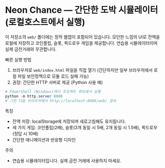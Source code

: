 # Neon Chance — 간단한 도박 시뮬레이터 (로컬호스트에서 실행)

이 저장소의 `web/` 폴더에는 정적 웹앱이 포함되어 있습니다. 모던한 느낌의 UI로 잔액을 로컬에 저장하고 코인플립, 슬롯, 퀵드로우 게임을 제공합니다. 연습용 시뮬레이터이며 실제 금전거래와 무관합니다.

빠른 실행 방법

1. 브라우저로 `web/index.html` 파일을 직접 열기 (간단하지만 일부 브라우저에서 로컬 파일 보안정책으로 모듈 로드 실패 가능)
2. 권장: 간단한 HTTP 서버로 제공 (Python 사용 예)

```powershell
# PowerShell (Windows)에서 프로젝트 루트에서 실행
python -m http.server 8080
# 그런 다음 브라우저에서 http://localhost:8080/web/ 접속
```

특징
- 잔액 저장: localStorage에 저장되며 새로고침해도 유지됩니다.
- 세 가지 게임: 코인플립(2배), 슬롯(3개 동일 시 5배, 2개 동일 시 1.5배), 퀵드로우(정답 시 10배)
- 간단한 애니메이션과 반응형 디자인

주의
- 연습용 시뮬레이터입니다. 실제 금전 거래에 사용하지 마세요.
